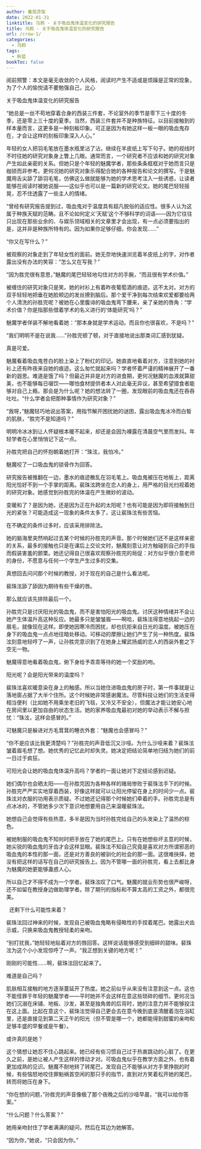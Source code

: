 ```yaml
---
author: 番茄烫饭
date: 2022-01-31
linktitle: 乌鸦 - 关于吸血鬼体温变化的研究报告
title: 乌鸦 - 关于吸血鬼体温变化的研究报告
url: /crow-1/
categories:
  - 乌鸦
tags:
  - 粉蓝
bookToc: false
---
```


阅前预警：本文是毫无收敛的个人风格，阅读时产生不适或是烦躁是正常的现象，为了个人的愉悦请不要勉强自己，比心



关于吸血鬼体温变化的研究报告



“她总是一丝不苟地穿着合身的西装三件套，不论室外的季节是零下三十度的冬季，还是零上三十度的夏季。当然，西装三件套并不是种族特征。以目前接触到的样本量而言，这更多是一种刻板印象。可正是因为有她这样一板一眼的吸血鬼存在，才会让这样的刻板印象深入人心。”

年轻的女人把羽毛笔放在墨水瓶里沾了沾，继续在羊皮纸上写下句子。她的视线时不时往她的研究对象身上瞥上几眼。通常而言，一个研究者不应该和她的研究对象产生如此亲密的关系。但她只是个年轻的魅魔学者，那些条条框框对于她而言只是枷锁而非参考。更何况她的研究对象乐得配合她的各种报告和论文的撰写。于是魅魔用舌尖舔了舔羽毛笔，仿佛这么做就能够为她的学术思考注入一些诱惑，让读者能够在阅读时被她说服——这似乎也可以是一篇新的研究论文。她的尾巴轻轻摇晃，忍不住透露了一些主人的情绪。

“曾经有研究报告提到过，吸血鬼对于温度具有超凡脱俗的适应性。很多人认为这属于种族天赋的范畴。且不论如何定义‘天赋’这个不够科学的词语——因为它往往只出现在那些业余的、与娱乐领域相关的文章里才会出现，有一点必须要指出的是，这并非是种族所特有的。因为如果你足够仔细，你会发现……”

“你又在写什么？”

被观察的对象走到了年轻女性的面前。她无奈地快速浏览着羊皮纸上的字，对作者露出没有办法的笑容：“怎么又在写我？”

“因为胜完很有意思，”魅魔的尾巴轻轻地勾住对方的手腕，“而且很有学术价值。”

被缠住的研究对象只是笑。她的衬衫上有着昨夜葡萄酒的痕迹。这不太对。对方的双手轻轻地把垂在她脸颊边的发丝撩到脑后。那个爱干净到每次结束欢爱都要给两个人清洗的孙胜完呢？被她在心里腹诽的吸血鬼弯下腰来，亲了亲她的唇角：“学术价值？你是指那些借着学术的名义进行的‘体能研究’吗？”

魅魔学者佯装不解地看着她：“那本身就是学术运动。而且你也很喜欢，不是吗？”

“我们明明不是在说我……”孙胜完顿了顿，对于直接地说出那类词汇感到犹疑。

真是可爱。

魅魔看着吸血鬼苍白的脸上染上了粉红的印记。她直直地看着对方，注意到她的衬衫上还有昨夜来自她的痕迹。这么匆忙就起来吗？学者怀着严谨的精神展开了一番新的遐思。难道是饿了吗？但最近并非是对方的进食期，更何况魅魔的血液就算甜美，也不能够每日啜饮——哪怕食材提供者本人对此毫无异议，甚至希望猎食者能够对自己上瘾。那会是为什么呢？她的想法转了一圈，发现眼前的吸血鬼还在吞吞吐吐。“什么学者会把那种事情作为研究对象？”

“我呀，”魅魔轻巧地说出答案，用指节解开困扰她的谜团，露出吸血鬼冰冷而白皙的肌肤，“胜完不是知道吗？”

明明冷冰冰到让人怀疑根本暖不起来，却还是会因为裸露在清晨空气里而发抖。年轻学者在心里悄悄记下这一点。

孙胜完把自己的怀抱朝着她打开：“珠泫，我怕冷。”

魅魔咬了一口吸血鬼的锁骨作为回答。
 


研究报告被推翻在一边，墨水的痕迹散乱在羽毛笔上。吸血鬼被压在地板上，距离阳光恰好不到一个手掌的距离。裴珠泫跨坐在恋人的身上，用严格的目光扫视着她的研究对象。她感觉到孙胜完的体温在产生微妙的波动。

变暖和了？是因为她，还是因为正在升起的太阳呢？也有可能是因为即将接触到日光的紧张？可能造成这一现象的条件太多了，这让裴珠泫有些苦恼。

在不确定的条件过多时，应该采用排除法。

她的脑海里突然响起过去某个时候的孙胜完的声音。那个时候她们还不是这样亲密的关系，最多的接触也只是在课后上交论文时，魅魔刻意让对方触碰到自己的手指而假装害羞的颤栗。她还记得自己很喜欢观察孙胜完的局促：对方似乎很介意老师的身份，不愿意与任何一个学生产生过多的交集。

真想回去问问那个时候的教授，对于现在的自己是什么看法呢。

裴珠泫舔了舔因为期待有些干燥的唇。

那么就应该先排除最后一个。

孙胜完只是讨厌阳光的吸血鬼，而不是害怕阳光的吸血鬼。讨厌这种情绪并不会让她产生体温升高这种反应。她最多只是皱皱眉——啊哈，裴珠泫得意地挑起一边的眉毛，就像现在这样。即使她因寒冷而困扰，却也抗拒来自日光的温度。被她压在身下的吸血鬼一点点地往暗处移动。可移动的摩擦让她们产生了另一种热度。裴珠泫刻意地轻哼了一声，让孙胜完意识到了在她身上耀武扬威的恋人的西装外套之下空无一物。

魅魔得意地看着吸血鬼，俯下身给予乖乖等待的她一个奖励的吻。

阳光呢？会是阳光带来的温度吗？

裴珠泫喜欢暖意染在身上的触感。所以当她住进吸血鬼的房子时，第一件事就是让落地窗占据了大半个住所。这个时候她非常感谢魔法。尽管科技让她们的生活变得相当便利（比如她不用乘坐老旧的飞毯，又冷又不安全），但魔法才能让她安心地在房间里以更加自由的状态生活。她的家养吸血鬼最初对她的举动表示不解与担忧：“珠泫，这样会感冒的。”

可魅魔只是躲进对方毛茸茸的睡衣外套：“魅魔也会感冒吗？”

“你不是应该比我更清楚吗？”孙胜完的声音低沉又沙哑。为什么沙哑来着？裴珠泫皱着眉毛想了想。她优秀的记忆此时却失灵。她决定把结论简单地归结为她们的前一日过于疯狂。

可阳光会让她的吸血鬼体温升高吗？学者的一面让她对下定结论感到迟疑。

她们偶尔也会晒太阳——在孙胜完因为各种各样的赌局惨败于裴珠泫手下的时候。孙胜完严严实实地穿着西装，好像这样就可以让阳光停留在身上的时间少一点。裴珠泫对衣服的功用表示质疑。不过她还记得那个时候她们牵着的手。孙胜完总是有点冰冰的，不管她多少次下意识地想要用自己来温暖裴珠泫。

她想自己会觉得有些热意，多半是因为当时孙胜完给自己的头发染上了温热的棕色。

被她制服的吸血鬼不知何时把手放在了她的尾巴上。只有在她想些坏主意的时候，她尖锐的吸血鬼的牙齿才会这样显眼。裴珠泫不知自己究竟是喜欢对方所谓邪恶的吸血鬼的本性的那一面，还是对方善良的被驯化的社会的那一面。这很难抉择，她没有把这样的话写在自己的研究报告上。因为不管哪一面的孙胜完，看上去都比身为魅魔的她更能够蛊惑人心。

所以自己才不得不成为一个学者。裴珠泫叹了口气。魅魔的就业形势也很严峻呀，还不如留在教授身边做助理学者。除了期刊的指标和不算太高的工资之外，都很完美。


 
还剩下什么可能性来着？

裴珠泫回过神来的时候，发现自己被吸血鬼略有侵略性的手捏着尾巴。她露出犬齿示威，只换来吸血鬼教授轻柔的亲吻。

“别打扰我，”她轻轻地贴着对方的唇回答。这样说话能够感受到细碎的甜味。裴珠泫为这个小小发现惊呼了一声。“我正想到关键的地方呢！”

刚刚的可能性……啊，裴珠泫回忆起来了。

难道是自己吗？

肌肤相互接触的地方逐渐蔓延开了热度。她之前似乎从来没有注意到这一点。这也不能怪罪于年轻的魅魔学者——平时她并不会这样在意这些琐碎的细节。更何况当她们沉溺在床铺、地板、沙发，甚至是独角兽的后背时，她的注意力并不能够投注在这上面。比起在意这个，裴珠泫觉得自己更会去在意今晚到底是清醒着泡在浴缸里，还是直接见到第二天正午的阳光（但不管是哪一个，她都能得到甜蜜的亲吻和足够丰盛的早餐或是午餐）。

或许真的是她？

这个猜想让她忍不住心跳起来。她已经有些习惯自己过于热衷跳动的心脏了。在更久之前，是她让被人产生这样的悸动才对。可吸血鬼似乎在教学方面之外，也有着更加成熟的见识。魅魔不耐地转了转尾巴，发现自己不能够从对方手里挣脱的时候，有些恼怒地咬住罪魁祸首空闲的那只手的指节，直到对方笑着松开她的尾巴，转而将她压在身下。

“你在想的问题，”孙胜完的声音像极了那个夜晚之后的沙哑早晨，“我可以给你答案。”

“什么问题？什么答案？”

她用亲吻封住了学者满满的疑问，然后在耳边为她解答。
 


“因为你，”她说，“只会因为你。”
